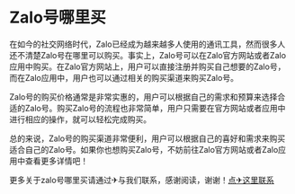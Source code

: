 # Zalo号哪里买

在如今的社交网络时代，Zalo已经成为越来越多人使用的通讯工具，然而很多人还不清楚Zalo号在哪里可以购买。事实上，Zalo号可以在Zalo官方网站或者Zalo应用中购买。在Zalo官方网站上，用户可以直接注册并购买自己想要的Zalo号，而在Zalo应用中，用户也可以通过相关的购买渠道来购买Zalo号。

Zalo号的购买价格通常是非常实惠的，用户可以根据自己的需求和预算来选择合适的Zalo号。购买Zalo号的流程也非常简单，用户只需要在官方网站或者应用中进行相应的操作，就可以轻松完成购买。

总的来说，Zalo号的购买渠道非常便利，用户可以根据自己的喜好和需求来购买适合自己的Zalo号。如果你也想购买Zalo号，不妨前往Zalo官方网站或者Zalo应用中查看更多详情吧！

更多关于zalo号哪里买请通过✈与我们联系，感谢阅读，谢谢！[点✈这里联系](https://gg.k02.cc)